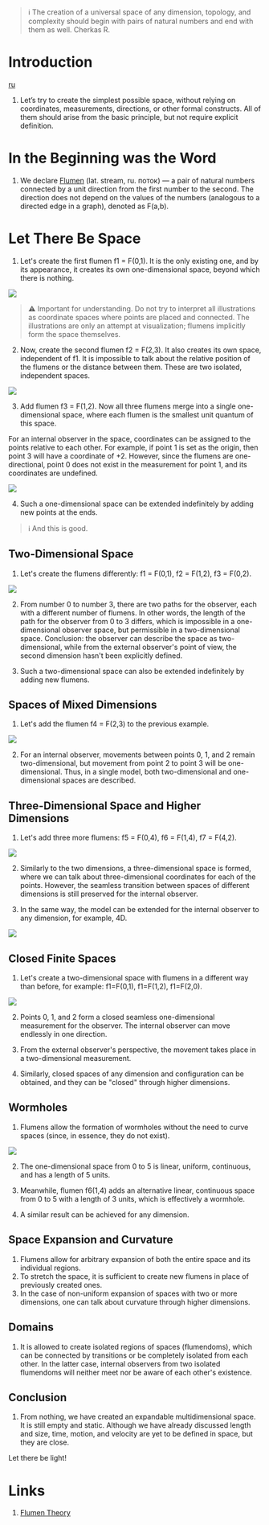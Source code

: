> :information_source: The creation of a universal space of any dimension, topology, 
and complexity should begin with pairs of natural numbers and end with them as well.
Cherkas R.



# Introduction

[ru](../ru/flumen-intro.md)

1. Let’s try to create the simplest possible space, without relying on coordinates, 
measurements, directions, or other formal constructs. All of them should arise 
from the basic principle, but not require explicit definition.



# In the Beginning was the Word

1. We declare [Flumen](./flumen.md) (lat. stream, ru. поток) — a pair of natural 
numbers connected by a unit direction from the first number to the second. The 
direction does not depend on the values of the numbers (analogous to a 
directed edge in a graph), denoted as F(a,b).



# Let There Be Space

1. Let's create the first flumen f1 = F(0,1). It is the only existing one, and by its appearance, it creates its own one-dimensional space, beyond which there is nothing.

![](../images/f1.svg)

> :warning: Important for understanding. Do not try to interpret all illustrations as coordinate spaces where points are placed and connected. 
The illustrations are only an attempt at visualization; flumens implicitly form the space themselves.

2. Now, create the second flumen f2 = F(2,3). It also creates its own space, independent of f1. 
It is impossible to talk about the relative position of the flumens or the distance between them. 
These are two isolated, independent spaces.

![](../images/f1f2.svg)

3. Add flumen f3 = F(1,2). Now all three flumens merge into a single one-dimensional space, 
where each flumen is the smallest unit quantum of this space.

For an internal observer in the space, coordinates can be assigned to the points relative to each other. 
For example, if point 1 is set as the origin, then point 3 will have a coordinate of +2. 
However, since the flumens are one-directional, point 0 does not exist in the measurement for point 1, 
and its coordinates are undefined.

![](../images/f1f2f3.svg)

4. Such a one-dimensional space can be extended indefinitely by adding new points at the ends.

> :information_source: And this is good.




## Two-Dimensional Space

1. Let's create the flumens differently: f1 = F(0,1), f2 = F(1,2), f3 = F(0,2).

![](../images/f1f2f3-2d.svg)

2. From number 0 to number 3, there are two paths for the observer, each with a different number of flumens. In other words, the length of the path for the observer from 0 to 3 differs, which is impossible in a one-dimensional observer space, but permissible in a two-dimensional space. Conclusion: the observer can describe the space as two-dimensional, while from the external observer's point of view, the second dimension hasn't been explicitly defined.

3. Such a two-dimensional space can also be extended indefinitely by adding new flumens.



## Spaces of Mixed Dimensions

1. Let's add the flumen f4 = F(2,3) to the previous example.

![](../images/f1f2f3f4-1d2d.svg)

2. For an internal observer, movements between points 0, 1, and 2 remain two-dimensional, but movement from point 2 to point 3 will be one-dimensional. Thus, in a single model, both two-dimensional and one-dimensional spaces are described.




## Three-Dimensional Space and Higher Dimensions

1. Let's add three more flumens: f5 = F(0,4), f6 = F(1,4), f7 = F(4,2).

![](../images/f1f2f3f4f5f6f7-1d3d.svg)

2. Similarly to the two dimensions, a three-dimensional space is formed, where we can talk about three-dimensional coordinates for each of the points. However, the seamless transition between spaces of different dimensions is still preserved for the internal observer.

3. In the same way, the model can be extended for the internal observer to any dimension, for example, 4D.

![](../images/4d.svg)



## Closed Finite Spaces

1. Let's create a two-dimensional space with flumens in a different way than before, for example: f1=F(0,1), f1=F(1,2), f1=F(2,0).

![](../images/f1f2f3-loop.svg)

2. Points 0, 1, and 2 form a closed seamless one-dimensional measurement for the observer. The internal observer can move endlessly in one direction.

3. From the external observer's perspective, the movement takes place in a two-dimensional measurement.

4. Similarly, closed spaces of any dimension and configuration can be obtained, and they can be "closed" through higher dimensions.




## Wormholes

1. Flumens allow the formation of wormholes without the need to curve spaces (since, in essence, they do not exist).

![](../images/wormhole.svg)

2. The one-dimensional space from 0 to 5 is linear, uniform, continuous, and has a length of 5 units.

3. Meanwhile, flumen f6(1,4) adds an alternative linear, continuous space from 0 to 5 with a length of 3 units, which is effectively a wormhole.

4. A similar result can be achieved for any dimension.



## Space Expansion and Curvature

1. Flumens allow for arbitrary expansion of both the entire space and its individual regions.
0. To stretch the space, it is sufficient to create new flumens in place of previously created ones.
0. In the case of non-uniform expansion of spaces with two or more dimensions, one can talk about curvature through higher dimensions.

## Domains

1. It is allowed to create isolated regions of spaces (flumendoms), which can be connected by transitions or be completely isolated from each other.
In the latter case, internal observers from two isolated flumendoms will neither meet nor be aware of each other's existence.

## Conclusion

1. From nothing, we have created an expandable multidimensional space. It is still empty and static.
Although we have already discussed length and size, time, motion, and velocity are yet to be defined in space, but they are close.

Let there be light!

# Links

1. [Flumen Theory](./README.md)
